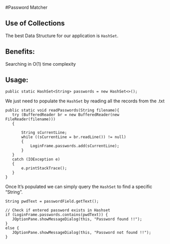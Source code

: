 #Password Matcher

<h2>Use of Collections</h2>

The best Data Structure for our application is `HashSet`.

<h2>Benefits:</h2>

Searching in O(1) time complexity

<h2>Usage:</h2>

    public static HashSet<String> passwords = new HashSet<>();

We just need to populate the `HashSet` by reading all the records from the .txt

    public static void readPasswords(String filename){
       try (BufferedReader br = new BufferedReader(new FileReader(filename)))
       {

           String sCurrentLine;
           while ((sCurrentLine = br.readLine()) != null)
           {
               LoginFrame.passwords.add(sCurrentLine);
           }
       }
       catch (IOException e)
       {
           e.printStackTrace();
       }
    }

Once It’s populated we can simply query the `HashSet` to find a specific “String”.

    String pwdText = passwordField.getText();

    // Check if entered password exists in Hashset
    if (LoginFrame.passwords.contains(pwdText)) {
       JOptionPane.showMessageDialog(this, "Password found !!");
    }
    else {
       JOptionPane.showMessageDialog(this, "Password not found !!");
    }
